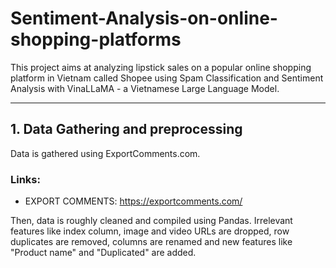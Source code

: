 # Sentiment-Analysis-on-online-shopping-platforms

This project aims at analyzing lipstick sales on a popular online shopping platform in Vietnam called Shopee using Spam Classification and Sentiment Analysis with VinaLLaMA - a Vietnamese Large Language Model.

---

## 1. Data Gathering and preprocessing
Data is gathered using ExportComments.com. 
### Links:
- EXPORT COMMENTS:
  https://exportcomments.com/

Then, data is roughly cleaned and compiled using Pandas. Irrelevant features like index column, image and video URLs are dropped, row duplicates are removed, columns are renamed and new features like "Product name" and "Duplicated" are added.
